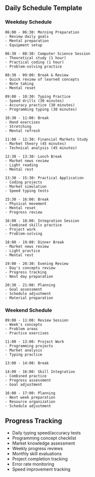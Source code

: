 
## Daily Schedule Template

### Weekday Schedule
```
06:00 - 06:30: Morning Preparation
- Review daily goals
- Mental preparation
- Equipment setup

06:30 - 08:30: Computer Science Session
- Theoretical study (1 hour)
- Practical coding (1 hour)
- Problem-solving practice

08:30 - 09:00: Break & Review
- Quick review of learned concepts
- Note taking
- Mental reset

09:00 - 10:30: Typing Practice
- Speed drills (30 minutes)
- Accuracy practice (30 minutes)
- Programming typing (30 minutes)

10:30 - 11:00: Break
- Hand exercises
- Stretching
- Mental refresh

11:00 - 12:30: Financial Markets Study
- Market theory (45 minutes)
- Technical analysis (45 minutes)

12:30 - 13:30: Lunch Break
- Market news review
- Light reading
- Mental rest

13:30 - 15:30: Practical Application
- Coding projects
- Market simulation
- Speed typing tests

15:30 - 16:00: Break
- Physical movement
- Mental reset
- Progress review

16:00 - 18:00: Integration Session
- Combined skills practice
- Project work
- Problem-solving

18:00 - 19:00: Dinner Break
- Market news review
- Light practice
- Mental rest

19:00 - 20:30: Evening Review
- Day's concepts review
- Progress tracking
- Next day preparation

20:30 - 21:00: Planning
- Goal assessment
- Schedule adjustment
- Material preparation
```

### Weekend Schedule
```
09:00 - 11:00: Review Session
- Week's concepts
- Problem areas
- Practice exercises

11:00 - 13:00: Project Work
- Programming projects
- Market analysis
- Typing practice

13:00 - 14:00: Break

14:00 - 16:00: Skill Integration
- Combined practice
- Progress assessment
- Goal adjustment

16:00 - 17:00: Planning
- Next week preparation
- Resource organization
- Schedule adjustment
```

## Progress Tracking
- Daily typing speed/accuracy tests
- Programming concept checklist
- Market knowledge assessment
- Weekly progress reviews
- Monthly skill evaluations
- Project completion tracking
- Error rate monitoring
- Speed improvement tracking